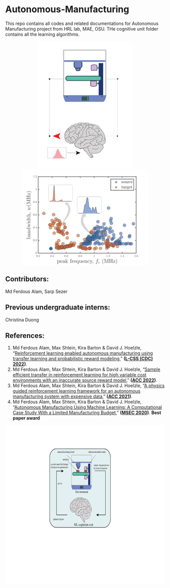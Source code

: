 # Autonomous-Manufacturing
This repo contains all codes and related documentations for Autonomous Manufacturing project from HRL lab, MAE, OSU. THe cognitive unit folder contains all the learning algorithms. 


<p align="center">
  <img width="300" height="400" src="autonomous_mfg.gif" />
  <img width="400" height="300" src="feature_visualization.png" />
</p>





## Contributors: 
Md Ferdous Alam, Sarp Sezer

## Previous undergraduate interns:
Christina Duong

## References: 

1. Md Ferdous Alam, Max Shtein, Kira Barton & David J. Hoelzle, “[Reinforcement learning enabled autonomous manufacturing using transfer learning and probabilistic reward modeling](),” **([L-CSS (CDC) 2022]())**.
2. Md Ferdous Alam, Max Shtein, Kira Barton & David J. Hoelzle, “[Sample efficient transfer in reinforcement learning for high variable cost environments with an inaccurate source reward model](),” **([ACC 2022]())**.
3. Md Ferdous Alam, Max Shtein, Kira Barton & David J. Hoelzle, “[A  physics guided reinforcement learning framework for an autonomous manufacturing system with expensive data](),” **([ACC 2021](https://acc2021.a2c2.org/))**. 
4. Md Ferdous Alam, Max Shtein, Kira Barton & David J. Hoelzle, “[Autonomous Manufacturing Using Machine Learning: A Computational Case Study With a Limited Manufacturing Budget](https://asmedigitalcollection.asme.org/MSEC/proceedings-abstract/MSEC2020/84263/V002T07A009/1095697),” **([MSEC 2020](https://asmedigitalcollection.asme.org/MSEC/proceedings-abstract/MSEC2020/84263/V002T07A009/1095697?redirectedFrom=PDF))**. **Best paper award**


<p align="center">
  <img width="600" height="500" src="AMS_concept.gif" />
</p>



